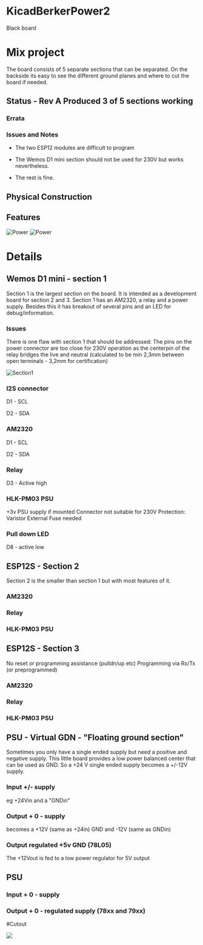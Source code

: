 # KicadBerkerPower2
Black board

# Mix project
The board consists of 5 separate sections that can be separated. On the backside its easy to see the different ground planes and where to cut the board if needed.


## Status - Rev A Produced 3 of 5 sections working
### Errata

### Issues and Notes
 - The two ESP12 modules are difficult to program

 - The Wemos D1 mini section should not be used for 230V but works nevertheless.

 - The rest is fine.

## Physical Construction

## Features

![Power](Kicad%20BerkerPower2-RevA-Top3D.png)
![Power](Kicad%20BerkerPower2-RevA-Bottom3D.png)

# Details
## Wemos D1 mini - section 1
Section 1 is the largest section on the board. It is intended as a development board for section 2 and 3.
Section 1 has an AM2320, a relay and a power supply. Besides this it has breakout of several pins and an LED for debug/information.
### Issues
There is one flaw with section 1 that should be addressed: The pins on the power connector are too close for 230V operation as the centerpin of the relay bridges the live and neutral (calculated to be min 2,3mm between open terminals - 3,2mm for certification) 

![Section1](Kicad%20BerkerPower2%20Schematic%20-%20sect%201.png)
### I2S connector 
D1 - SCL

D2 - SDA
### AM2320 
D1 - SCL

D2 - SDA
### Relay
D3 - Active high
### HLK-PM03 PSU
+3v PSU supply if mounted 
Connector not suitable for 230V
Protection: Varistor
External Fuse needed
### Pull down LED
D8 - active low
## ESP12S - Section 2
Section 2 is the smaller than section 1 but with most features of it.
### AM2320 
### Relay
### HLK-PM03 PSU
## ESP12S - Section 3
No reset or programming assistance (pulldn/up etc)
Programming via Rx/Tx (or preprogrammed)
### AM2320 
### Relay
### HLK-PM03 PSU
## PSU - Virtual GDN - "Floating ground section"
Sometimes you only have a single ended supply but need a positive and negative supply.
This little board provides a low power balanced center that can be used as GND. So a +24 V single ended supply becomes a +/-12V supply.

### Input +/- supply
eg +24Vin and a "GNDin"
### Output + 0 - supply
becomes a +12V (same as +24in) GND and -12V (same as GNDin)
### Output regulated +5v GND (78L05)
The +12Vout is fed to a low power regulator for 5V output
## PSU
### Input + 0 - supply
### Output + 0 - regulated supply (78xx and 79xx)


#Cutout

![](Berker2.JPG)
